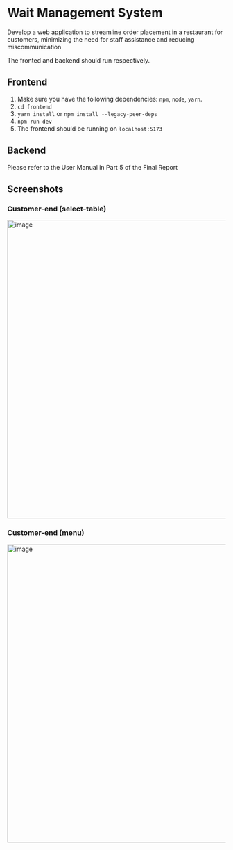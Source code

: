 # Wait Management System

Develop a web application to streamline order placement in a restaurant for customers, minimizing the need for staff assistance and reducing miscommunication

The fronted and backend should run respectively.

## Frontend

1. Make sure you have the following dependencies: `npm`, `node`, `yarn`.
2. `cd frontend`
3. `yarn install` or `npm install --legacy-peer-deps`
4. `npm run dev`
5. The frontend should be running on `localhost:5173`

## Backend
Please refer to the User Manual in Part 5 of the Final Report

## Screenshots
### Customer-end (select-table)
<img width="686" alt="image" src="https://github.com/isaachwhou/isaachwhou/assets/59119713/8849fb7d-c2f6-4d7a-91f3-a70dfb073b4f">

### Customer-end (menu)
<img width="686" alt="image" src="https://github.com/isaachwhou/isaachwhou/assets/59119713/ca3e797a-2a74-43cc-a37b-b04144df39fc">
